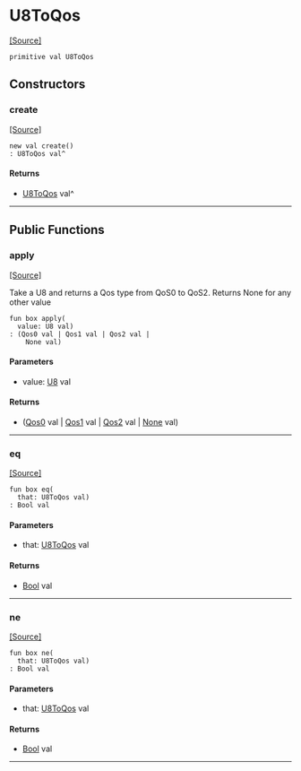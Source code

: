 # U8ToQos
<span class="source-link">[[Source]](src/mqtt-utilities/functions.md#L-0-96)</span>
```pony
primitive val U8ToQos
```

## Constructors

### create
<span class="source-link">[[Source]](src/mqtt-utilities/functions.md#L-0-96)</span>


```pony
new val create()
: U8ToQos val^
```

#### Returns

* [U8ToQos](mqtt-utilities-U8ToQos.md) val^

---

## Public Functions

### apply
<span class="source-link">[[Source]](src/mqtt-utilities/functions.md#L-0-96)</span>


Take a U8 and returns a Qos type from QoS0 to QoS2. Returns None for
any other value


```pony
fun box apply(
  value: U8 val)
: (Qos0 val | Qos1 val | Qos2 val | 
    None val)
```
#### Parameters

*   value: [U8](builtin-U8.md) val

#### Returns

* ([Qos0](mqtt-primitives-Qos0.md) val | [Qos1](mqtt-primitives-Qos1.md) val | [Qos2](mqtt-primitives-Qos2.md) val | 
    [None](builtin-None.md) val)

---

### eq
<span class="source-link">[[Source]](src/mqtt-utilities/functions.md#L-0-96)</span>


```pony
fun box eq(
  that: U8ToQos val)
: Bool val
```
#### Parameters

*   that: [U8ToQos](mqtt-utilities-U8ToQos.md) val

#### Returns

* [Bool](builtin-Bool.md) val

---

### ne
<span class="source-link">[[Source]](src/mqtt-utilities/functions.md#L-0-96)</span>


```pony
fun box ne(
  that: U8ToQos val)
: Bool val
```
#### Parameters

*   that: [U8ToQos](mqtt-utilities-U8ToQos.md) val

#### Returns

* [Bool](builtin-Bool.md) val

---

